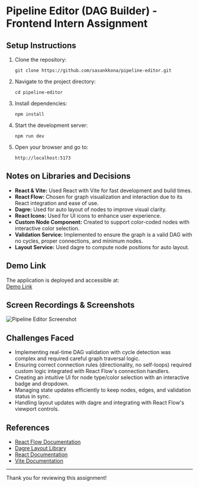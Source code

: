 # Pipeline Editor (DAG Builder) - Frontend Intern Assignment

## Setup Instructions

1. Clone the repository:
   ```
   git clone https://github.com/sasankkona/pipeline-editor.git
   ```
2. Navigate to the project directory:
   ```
   cd pipeline-editor
   ```
3. Install dependencies:
   ```
   npm install
   ```
4. Start the development server:
   ```
   npm run dev
   ```
5. Open your browser and go to:
   ```
   http://localhost:5173
   ```

## Notes on Libraries and Decisions

- **React & Vite:** Used React with Vite for fast development and build times.
- **React Flow:** Chosen for graph visualization and interaction due to its React integration and ease of use.
- **Dagre:** Used for auto layout of nodes to improve visual clarity.
- **React Icons:** Used for UI icons to enhance user experience.
- **Custom Node Component:** Created to support color-coded nodes with interactive color selection.
- **Validation Service:** Implemented to ensure the graph is a valid DAG with no cycles, proper connections, and minimum nodes.
- **Layout Service:** Used dagre to compute node positions for auto layout.

## Demo Link

The application is deployed and accessible at:  
[Demo Link](https://pipeline-editor-vert.vercel.app/)  


## Screen Recordings & Screenshots

![Pipeline Editor Screenshot](./src/assets/Screenshot%202025-07-04%20at%207.11.41 AM.png)

## Challenges Faced

- Implementing real-time DAG validation with cycle detection was complex and required careful graph traversal logic.
- Ensuring correct connection rules (directionality, no self-loops) required custom logic integrated with React Flow's connection handlers.
- Creating an intuitive UI for node type/color selection with an interactive badge and dropdown.
- Managing state updates efficiently to keep nodes, edges, and validation status in sync.
- Handling layout updates with dagre and integrating with React Flow's viewport controls.

## References

- [React Flow Documentation](https://reactflow.dev/)
- [Dagre Layout Library](https://github.com/dagrejs/dagre)
- [React Documentation](https://reactjs.org/)
- [Vite Documentation](https://vitejs.dev/)

---

Thank you for reviewing this assignment!

